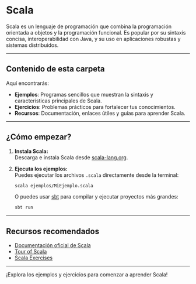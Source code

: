 # Scala

Scala es un lenguaje de programación que combina la programación orientada a objetos y la programación funcional. Es popular por su sintaxis concisa, interoperabilidad con Java, y su uso en aplicaciones robustas y sistemas distribuidos.

---

## Contenido de esta carpeta

Aquí encontrarás:

- **Ejemplos**: Programas sencillos que muestran la sintaxis y características principales de Scala.
- **Ejercicios**: Problemas prácticos para fortalecer tus conocimientos.
- **Recursos**: Documentación, enlaces útiles y guías para aprender Scala.

---

## ¿Cómo empezar?

1. **Instala Scala:**  
   Descarga e instala Scala desde [scala-lang.org](https://www.scala-lang.org/download/).

2. **Ejecuta los ejemplos:**  
   Puedes ejecutar los archivos `.scala` directamente desde la terminal:
   ```bash
   scala ejemplos/MiEjemplo.scala
   ```

   O puedes usar [sbt](https://www.scala-sbt.org/) para compilar y ejecutar proyectos más grandes:
   ```bash
   sbt run
   ```

---

## Recursos recomendados

- [Documentación oficial de Scala](https://docs.scala-lang.org/)
- [Tour of Scala](https://docs.scala-lang.org/tour/tour-of-scala.html)
- [Scala Exercises](https://www.scala-exercises.org/)

---

¡Explora los ejemplos y ejercicios para comenzar a aprender Scala!
